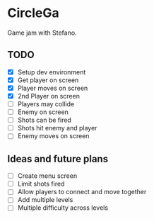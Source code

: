 # CircleGa

Game jam with Stefano.

## TODO

- [x] Setup dev environment
- [x] Get player on screen
- [x] Player moves on screen
- [x] 2nd Player on screen
- [ ] Players may collide
- [ ] Enemy on screen
- [ ] Shots can be fired
- [ ] Shots hit enemy and player
- [ ] Enemy moves on screen

## Ideas and future plans

- [ ] Create menu screen
- [ ] Limit shots fired
- [ ] Allow players to connect and move together
- [ ] Add multiple levels
- [ ] Multiple difficulty across levels